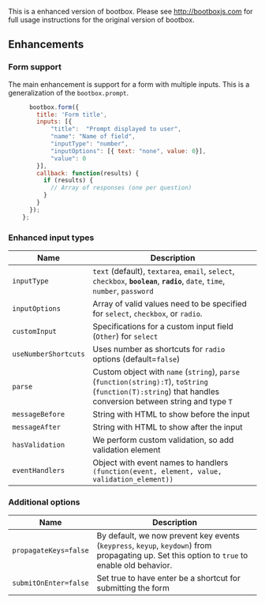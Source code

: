 This is a enhanced version of bootbox.  Please see http://bootboxjs.com for full usage instructions for the original version of bootbox.

## Enhancements

### Form support
The main enhancement is support for a form with multiple inputs.  This is a generalization of the `bootbox.prompt`.
```javascript
      bootbox.form({
        title: 'Form title',
        inputs: [{
            "title":  "Prompt displayed to user",
            "name": "Name of field",
            "inputType": "number",
            "inputOptions": [{ text: "none", value: 0}],
            "value": 0
        }],
        callback: function(results) {
          if (results) {
            // Array of responses (one per question)
          }
        }
      });
    };
```

### Enhanced input types

| Name      | Description |
|-----------|-------------|
| `inputType` | `text` (default), `textarea`, `email`, `select`, `checkbox`, <b>`boolean`</b>, <b>`radio`</b>, `date`, `time`, `number`, `password` |
| `inputOptions`  | Array of valid values need to be specified for `select`, `checkbox`, or `radio`. |
| `customInput` | Specifications for a custom input field (`Other`) for `select` |
| `useNumberShortcuts` | Uses number as shortcuts for `radio` options (default=`false`) |
| `parse` | Custom object with `name` (`string`), `parse` (`function(string):T`), `toString` (`function(T):string`) that handles conversion between string and type `T` |
| `messageBefore` | String with HTML to show before the input
| `messageAfter` | String with HTML to show after the input
| `hasValidation` | We perform custom validation, so add validation element |
| `eventHandlers` | Object with event names to handlers `(function(event, element, value, validation_element))` |

### Additional options

| Name      | Description |
|-----------|-------------|
| `propagateKeys=false` | By default, we now prevent key events (`keypress`, `keyup`, `keydown`) from propagating up.  Set this option to `true` to enable old behavior. |
| `submitOnEnter=false` | Set true to have enter be a shortcut for submitting the form |
